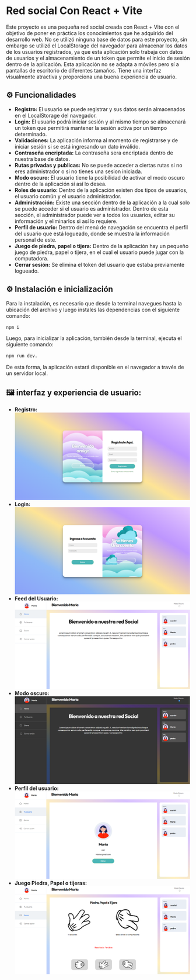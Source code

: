 # Red social Con React + Vite

Este proyecto es una pequeña red social creada con React + Vite con el objetivo de poner en práctica los conocimientos que he adquirido del desarrollo web. No se utilizó ninguna base de datos para este proyecto, sin embargo se utilizó el LocalStorage del navegador para almacenar los datos de los usuarios registrados, ya que esta aplicación solo trabaja con datos de usuarios y el almacenamiento de un token que permite el inicio de sesión dentro de la aplicación. Esta aplicación no se adapta a móviles pero sí a pantallas de escritorio de diferentes tamaños. Tiene una interfaz visualmente atractiva y proporciona una buena experiencia de usuario.

## ⚙ Funcionalidades

- **Registro:** El usuario se puede registrar y sus datos serán almacenados en el LocalStorage del navegador.
- **Login:** El usuario podrá iniciar sesión y al mismo tiempo se almacenará un token que permitirá mantener la sesión activa por un tiempo determinado.
- **Validaciones:** La aplicación informa al momento de registrarse y de iniciar sesión si se está ingresando un dato inválido.
- **Contraseña encriptada:** La contraseña sera encriptada dentro de nuestra base de datos.
- **Rutas privadas y publicas:** No se puede acceder a ciertas rutas si no eres administrador o si no tienes una sesion iniciada.
- **Modo oscuro:** El usuario tiene la posibilidad de activar el modo oscuro dentro de la aplicación si así lo desea.
- **Roles de usuario:** Dentro de la aplicación existen dos tipos de usuarios, el usuario común y el usuario administrador.
- **Administración:** Existe una sección dentro de la aplicación a la cual solo se puede acceder si el usuario es administrador. Dentro de esta sección, el administrador puede ver a todos los usuarios, editar su información y eliminarlos si así lo requiere.
- **Perfil de usuario:** Dentro del menú de navegación se encuentra el perfil del usuario que está logueado, donde se muestra la información personal de este.
- **Juego de piedra, papel o tijera:** Dentro de la aplicación hay un pequeño juego de piedra, papel o tijera, en el cual el usuario puede jugar con la computadora.
- **Cerrar sesión:** Se elimina el token del usuario que estaba previamente logueado.

## ⚙ Instalación e inicialización

Para la instalación, es necesario que desde la terminal navegues hasta la ubicación del archivo y luego instales las dependencias con el siguiente comando:

```bash
npm i
```
Luego, para inicializar la aplicación, también desde la terminal, ejecuta el siguiente comando:
```bash
npm run dev.
```
De esta forma, la aplicación estará disponible en el navegador a través de un servidor local.

## 🖼 interfaz y experiencia de usuario:
- **Registro:**
![Feed del usuario](imagenes/registro.PNG)
- **Login:**
![Feed del usuario](imagenes/login.PNG)
- **Feed del Usuario:**
![Feed del usuario](imagenes/Feed.PNG)
- **Modo oscuro:**
![Feed del usuario](imagenes/oscuro.PNG)
- **Perfil del usuario:**
![Feed del usuario](imagenes/perfil.PNG)
- **Juego Piedra, Papel o tijeras:**
![Feed del usuario](imagenes/game.PNG)

